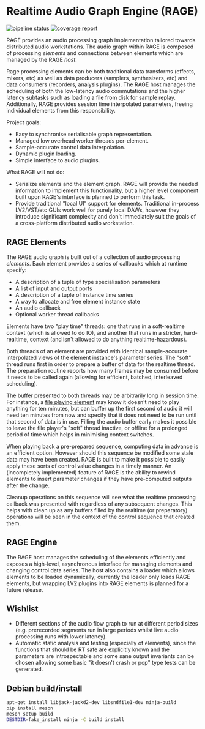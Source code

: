 # Realtime Audio Graph Engine (RAGE)

[![pipeline status](https://gitlab.com/concert/rage/badges/master/pipeline.svg)](
    https://gitlab.com/concert/rage/commits/master)
[![coverage report](https://gitlab.com/concert/rage/badges/master/coverage.svg)](
    https://concert.gitlab.io/rage)

RAGE provides an audio processing graph implementation tailored towards
distributed audio workstations.
The audio graph within RAGE is composed of processing _elements_ and connections
between elements which are managed by the RAGE _host_.

Rage processing elements can be both traditional data transforms (effects,
mixers, etc) as well as data producers (samplers, synthesizers, etc) and data
consumers (recorders, analysis plugins). The RAGE host manages the scheduling
of both the low-latency audio commutations and the higher latency subtasks such
as loading a file from disk for sample replay. Additionally, RAGE provides
session time interpolated parameters, freeing individual elements from this
responsibility.


Project goals:
- Easy to synchronise serialisable graph representation.
- Managed low overhead worker threads per-element.
- Sample-accurate control data interpolation.
- Dynamic plugin loading.
- Simple interface to audio plugins.

What RAGE will not do:
- Serialize elements and the element graph.
    RAGE will provide the needed information to implement this functionality, but a
    higher level component built upon RAGE's interface is planned to perform
    this task.
- Provide traditional "local UI" support for elements.
    Traditional in-process LV2/VST/etc GUIs work well for purely local DAWs,
    however they introduce significant complexity and don't immediately suit the
    goals of a cross-platform distributed audio workstation.

## RAGE Elements

The RAGE audio graph is built out of a collection of audio processing _elements_.
Each element provides a series of callbacks which at runtime specify:

- A description of a tuple of type specialisation parameters
- A list of input and output ports
- A description of a tuple of instance time series
- A way to allocate and free element instance state
- An audio callback
- Optional worker thread callbacks

Elements have two "play time" threads: one that runs in a soft-realtime context
(which is allowed to do IO), and another that runs in a stricter, hard-realtime,
context (and isn't allowed to do anything realtime-hazardous).

Both threads of an element are provided with identical sample-accurate
interpolated views of the element instance's parameter series. The "soft"
thread runs first in order to prepare a buffer of data for the realtime thread.
The preparation routine reports how many frames may be consumed before it needs
to be called again (allowing for efficient, batched, interleaved scheduling).

The buffer presented to both threads may be arbitrarily long in session time.
For instance, a [file playing element](https://gitlab.com/concert/rage/blob/master/elements/persistence/persistence.c)
may know it doesn't need to play anything for ten minutes, but can buffer up the
first second of audio it will need ten minutes from now and specify that it does
not need to be run until that second of data is in use.
Filling the audio buffer early makes it possible to leave the file player's
"soft" thread inactive, or offline for a prolonged period of time which helps in
minimising context switches.

When playing back a pre-prepared sequence, computing data in advance is an
efficient option. However should this sequence be modified some stale data may
have been created. RAGE is built to make it possible to easily apply these
sorts of control value changes in a timely manner. An (incompletely
implemented) feature of RAGE is the ability to rewind elements to insert
parameter changes if they have pre-computed outputs after the change.

Cleanup operations on this sequence will see what the realtime processing
callback was presented with regardless of any subsequent changes. This helps
with clean up as any buffers filled by the realtime (or preparatory) operations
will be seen in the context of the control sequence that created them.

## RAGE Engine

The RAGE host manages the scheduling of the elements efficiently and exposes a
high-level, asynchronous interface for managing elements and changing control
data series. The host also contains a loader which allows elements to be loaded
dynamically; currently the loader only loads RAGE elements, but wrapping LV2
plugins into RAGE elements is planned for a future release.


## Wishlist

- Different sections of the audio flow graph to run at different period sizes
  (e.g. prerecorded segments run in large periods whilst live audio processing
  runs with lower latency).
- Automatic static analysis and testing (especially of elements), since the
  functions that should be RT safe are explicitly known and the parameters are
  introspectable and some sane output invariants can be chosen allowing some
  basic "it doesn't crash or pop" type tests can be generated.


## Debian build/install

```sh
apt-get install libjack-jackd2-dev libsndfile1-dev ninja-build
pip install meson
meson setup build
DESTDIR=fake_install ninja -C build install
```
